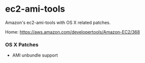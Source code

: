 ec2-ami-tools
======

Amazon's ec2-ami-tools with OS X related patches.

Home: https://aws.amazon.com/developertools/Amazon-EC2/368

### OS X Patches
* AMI unbundle support
